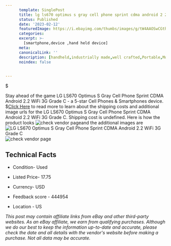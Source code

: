 ```yaml
---
      template: SinglePost
      title: lg ls670 optimus s gray cell phone sprint cdma android 2 2 wifi 3g grade c
      status: Published
      date: '2023-02-12'
      featuredImage: https://i.ebayimg.com/thumbs/images/g/tW4AAOSwCGthYUxZ/s-l225.jpg
      categories: 
      excerpt: >-
        [smartphone,device ,hand held device]
      meta:
      canonicalLink: ''
      description: [handheld,industrially made,well crafted,Portable,Mobile,Compact,Convenient,Lightweight,Maneuverable,Man-portable,Miniature,Carriable,Hand-held,Light,Holdable,Transportable,Mobile device,Pocket-sized,On-the-go,Wireless,Cordless,Compact size,Convenient size, smartphone,device ,hand held device]
      noindex: false
      
        
---
```

$

Stay ahead of the game LG LS670 Optimus S Gray Cell Phone Sprint CDMA Android 2.2 WiFi 3G Grade C - a 5-star Cell Phones & Smartphones device.
$[Click Here](https://www.ebay.com/itm/401959785889?hash=item5d96ab95a1%3Ag%3AtW4AAOSwCGthYUxZ&mkevt=1&mkcid=1&mkrid=711-53200-19255-0&campid=%253CePNCampaignId%253E&customid=%253CreferenceId%253E&toolid=10049) to read more to learn about the shipping costs and additional image urls for the LG LS670 Optimus S Gray Cell Phone Sprint CDMA Android 2.2 WiFi 3G Grade C. Shipping cost is undefined. Here is how the product looks ![check vendor page](https://i.ebayimg.com/thumbs/images/g/tW4AAOSwCGthYUxZ/s-l225.jpg)and the additional images are![LG LS670 Optimus S Gray Cell Phone Sprint CDMA Android 2.2 WiFi 3G Grade C](https://i.ebayimg.com/images/g/tW4AAOSwCGthYUxZ/s-l1600.jpg)![check vendor page](https://origin-galleryplus.ebayimg.com/ws/web/401959785889_2_0_1/225x225.jpg,https://origin-galleryplus.ebayimg.com/ws/web/401959785889_3_0_1/225x225.jpg)



 ## Technical Facts 



     
      

 - Condition- Used 


      

 - Listed Price- 17.75 


      

 - Currency- USD 


      

 - Feedback score - 444954 


      

 - Location - US 


      
      

 *_This post may contain affiliate links from eBay and other third-party websites. As an eBay affiliate, we earn from qualifying purchases. Although we do our best to keep the information up-to-date and accurate, please check the date and all details with the vendor's website before making a purchase. Not all data may be accurate._*







